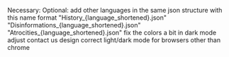 Necessary: 
Optional: add other languages in the same json structure with this name format 
              "History_{language_shortened}.json" 
              "Disinformations_{language_shortened}.json" 
              "Atrocities_{language_shortened}.json"
          fix the colors a bit in dark mode
          adjust contact us design
          correct light/dark mode for browsers other than chrome
          
          